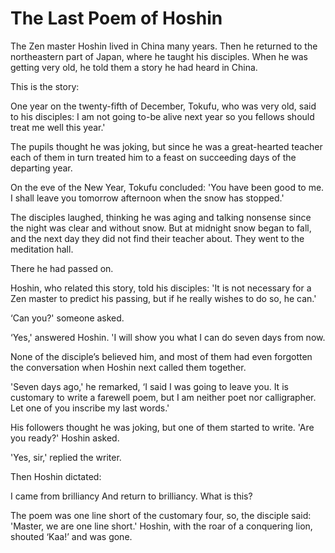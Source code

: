 # The Last Poem of Hoshin

The Zen master Hoshin lived in China many years. Then he returned to the northeastern part of Japan, where he taught his disciples. When he was getting very old, he told them a story he had heard in China.

This is the story:

One year on the twenty-fifth of December, Tokufu, who was very old, said to his disciples: I am not going to-be alive next year so you fellows should treat me well this year.'

The pupils thought he was joking, but since he was a great-hearted teacher each of them in turn treated him to a feast on succeeding days of the departing year.

On the eve of the New Year, Tokufu concluded: 'You have been good to me. I shall leave you tomorrow afternoon when the snow has stopped.'

The disciples laughed, thinking he was aging and talking nonsense since the night was clear and without snow. But at midnight snow began to fall, and the next day they did not find their teacher about. They went to the meditation hall.

There he had passed on.

Hoshin, who related this story, told his disciples: 'It is not necessary for a Zen master to predict his passing, but if he really wishes to do so, he can.'

‘Can you?' someone asked.

‘Yes,' answered Hoshin. 'I will show you what I can do seven days from now.

None of the disciple’s believed him, and most of them had even forgotten the conversation when Hoshin next called them together.

'Seven days ago,' he remarked, ‘I said I was going to leave you. It is customary to write a farewell poem, but I am neither poet nor calligrapher. Let one of you inscribe my last words.'

His followers thought he was joking, but one of them started to write. 'Are you ready?' Hoshin asked.

'Yes, sir,' replied the writer.

Then Hoshin dictated:

I came from brilliancy And return to brilliancy. What is this?

The poem was one line short of the customary four, so, the disciple said: 'Master, we are one line short.' Hoshin, with the roar of a conquering lion, shouted ‘Kaa!’ and was gone.